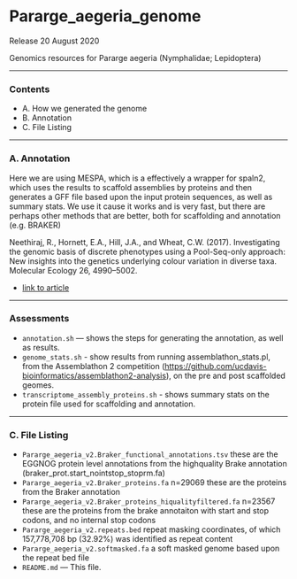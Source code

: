 # Pararge_aegeria_genome

Release 20 August 2020

Genomics resources for Pararge aegeria (Nymphalidae; Lepidoptera)


***************************************

### Contents ###

+ A. How we generated the genome
+ B. Annotation
+ C. File Listing

***************************************

### A. Annotation ###
Here we are using MESPA, which is a effectively a wrapper for spaln2, which uses the results to scaffold assemblies by proteins and then generates a GFF file based upon the input protein sequences, as well as summary stats. We use it cause it works and is very fast, but there are perhaps other methods that are better, both for scaffolding and annotation (e.g. BRAKER)

Neethiraj, R., Hornett, E.A., Hill, J.A., and Wheat, C.W. (2017). Investigating the genomic basis of discrete phenotypes using a Pool-Seq-only approach: New insights into the genetics underlying colour variation in diverse taxa. Molecular Ecology 26, 4990–5002.

- [link to article](https://onlinelibrary.wiley.com/doi/full/10.1111/mec.14205)


***************************************

### Assessments ###

+ `annotation.sh` — shows the steps for generating the annotation, as well as results.
+ `genome_stats.sh` - show results from running assemblathon_stats.pl, from the Assemblathon 2 competition (https://github.com/ucdavis-bioinformatics/assemblathon2-analysis), on the pre and post scaffolded geomes.
+ `transcriptome_assembly_proteins.sh` - shows summary stats on the protein file used for scaffolding and annotation.

***************************************

### C. File Listing ###

+ `Pararge_aegeria_v2.Braker_functional_annotations.tsv`  these are the EGGNOG protein level annotations from the highquality Brake annotation (braker_prot.start_nointstop_stoprm.fa)
+ `Pararge_aegeria_v2.Braker_proteins.fa`  n=29069 these are the proteins from the Braker annotation
+ `Pararge_aegeria_v2.Braker_proteins_hiqualityfiltered.fa`  n=23567 these are the proteins from the brake annotaiton with start and stop codons, and no internal stop codons
+ `Pararge_aegeria_v2.repeats.bed`    repeat masking coordinates, of which 157,778,708 bp (32.92%) was identified as repeat content
+ `Pararge_aegeria_v2.softmasked.fa`  a soft masked genome based upon the repeat bed file
+ `README.md` — This file.
